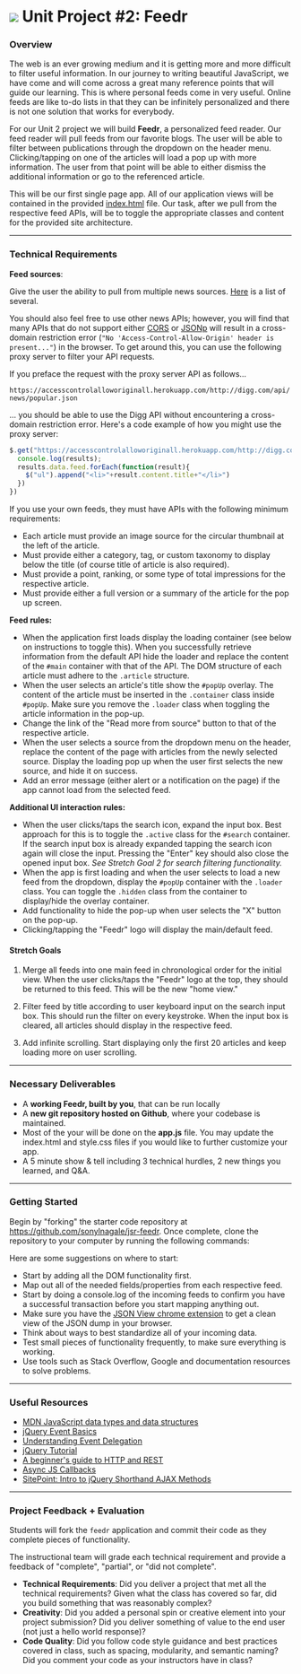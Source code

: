 # ![](https://ga-dash.s3.amazonaws.com/production/assets/logo-9f88ae6c9c3871690e33280fcf557f33.png) Unit Project #2: Feedr

### Overview

The web is an ever growing medium and it is getting more and more difficult to filter useful information. In our journey to writing beautiful JavaScript, we have come and will come across a great many reference points that will guide our learning. This is where personal feeds come in very useful. Online feeds are like to-do lists in that they can be infinitely personalized and there is not one solution that works for everybody.

For our Unit 2 project we will build __Feedr__, a personalized feed reader. Our feed reader will pull feeds from our favorite blogs. The user will be able to filter between publications through the dropdown on the header menu. Clicking/tapping on one of the articles will load a pop up with more information. The user from that point will be able to either dismiss the additional information or go to the referenced article.

This will be our first single page app. All of our application views will be contained in the provided [index.html](index.html) file. Our task, after we pull from the respective feed APIs, will be to toggle the appropriate classes and content for the provided site architecture.

---

### Technical Requirements

**Feed sources**:

Give the user the ability to pull from multiple news sources. [Here](https://en.wikipedia.org/wiki/List_of_news_media_APIs) is a list of several.

You should also feel free to use other news APIs; however, you will find that many APIs that do not support either [CORS](https://en.wikipedia.org/wiki/Cross-origin_resource_sharing) or [JSONp](https://en.wikipedia.org/wiki/JSONP) will result in a cross-domain restriction error (``"No 'Access-Control-Allow-Origin' header is present..."``) in the browser. To get around this, you can use the following proxy server to filter your API requests.

If you preface the request with the proxy server API as follows...

`https://accesscontrolalloworiginall.herokuapp.com/http://digg.com/api/news/popular.json`

... you should be able to use the Digg API without encountering a cross-domain restriction error. Here's a code example of how you might use the proxy server:

```js
$.get("https://accesscontrolalloworiginall.herokuapp.com/http://digg.com/api/news/popular.json", function(results){
  console.log(results);
  results.data.feed.forEach(function(result){
    $("ul").append("<li>"+result.content.title+"</li>")
  })
})
```

If you use your own feeds, they must have APIs with the following minimum
requirements:

- Each article must provide an image source for the circular thumbnail at the left of the article.
- Must provide either a category, tag, or custom taxonomy to display below the title (of course title of article is also required).
- Must provide a point, ranking, or some type of total impressions for the respective article.
- Must provide either a full version or a summary of the article for the pop up screen.

**Feed rules:**

- When the application first loads display the loading container (see below on instructions to toggle this). When you successfully retrieve information from the default API hide the loader and replace the content of the `#main` container with that of the API. The DOM structure of each article must adhere to the `.article` structure.
- When the user selects an article's title show the `#popUp` overlay. The content of the article must be inserted in the `.container` class inside `#popUp`. Make sure you remove the `.loader` class when toggling the article information in the pop-up.
- Change the link of the "Read more from source" button to that of the respective article.
- When the user selects a source from the dropdown menu on the header, replace the content of the page with articles from the newly selected source. Display the loading pop up when the user first selects the new source, and hide it on success.
- Add an error message (either alert or a notification on the page) if the app cannot load from the selected feed.

**Additional UI interaction rules:**

- When the user clicks/taps the search icon, expand the input box. Best approach for this is to toggle the `.active` class for the `#search` container. If the search input box is already expanded tapping the search icon again will close the input. Pressing the "Enter" key should also close the opened input box. _See Stretch Goal 2 for search filtering functionality._
- When the app is first loading and when the user selects to load a new feed from the dropdown, display the `#popUp` container with the `.loader` class. You can toggle the `.hidden` class from the container to display/hide the overlay container.
- Add functionality to hide the pop-up when user selects the "X" button on the pop-up.
- Clicking/tapping the "Feedr" logo will display the main/default feed.

#### Stretch Goals

1. Merge all feeds into one main feed in chronological order for the initial view. When the user clicks/taps the "Feedr" logo at the top, they should be returned to this feed. This will be the new "home view."

1. Filter feed by title according to user keyboard input on the search input box. This should run the filter on every keystroke. When the input box is cleared, all articles should display in the respective feed.

1. Add infinite scrolling. Start displaying only the first 20 articles and keep loading more on user scrolling.

---

### Necessary Deliverables

* A __working Feedr, built by you__, that can be run locally
* A __new git repository hosted on Github__, where your codebase is maintained.
* Most of the your will be done on the __app.js__ file. You may update the index.html and style.css files if you would like to further customize your app.
* A 5 minute show & tell including 3 technical hurdles, 2 new things you learned, and Q&A.

---

### Getting Started

Begin by "forking" the starter code repository at https://github.com/sonylnagale/jsr-feedr. Once complete, clone the repository to your computer by running the following commands:

Here are some suggestions on where to start:

- Start by adding all the DOM functionality first.
- Map out all of the needed fields/properties from each respective feed.
- Start by doing a console.log of the incoming feeds to confirm you have a successful transaction before you start mapping anything out.
- Make sure you have the [JSON View chrome extension](https://chrome.google.com/webstore/detail/jsonview/chklaanhfefbnpoihckbnefhakgolnmc?hl=en) to get a clean view of the JSON dump in your browser.
- Think about ways to best standardize all of your incoming data.
- Test small pieces of functionality frequently, to make sure everything is working.
- Use tools such as Stack Overflow, Google and documentation resources to solve problems.

---

### Useful Resources

- [MDN JavaScript data types and data structures](https://developer.mozilla.org/en-US/docs/Web/JavaScript/Data_structures)
- [jQuery Event Basics](https://learn.jquery.com/events/event-basics/)
- [Understanding Event Delegation](http://learn.jquery.com/events/event-delegation/)
- [jQuery Tutorial](http://tutorials.jenkov.com/jquery/index.html#jquery-version-used-in-this-tutorial)
- [A beginner's guide to HTTP and REST](http://code.tutsplus.com/tutorials/a-beginners-guide-to-http-and-rest--net-16340)
- [Async JS Callbacks](http://sporto.github.io/blog/2012/12/09/callbacks-listeners-promises/)
- [SitePoint: Intro to jQuery Shorthand AJAX Methods](http://www.sitepoint.com/introduction-jquery-shorthand-ajax-methods/)

---

### Project Feedback + Evaluation

Students will fork the `feedr` application and commit their code as they complete pieces of functionality.

The instructional team will grade each technical requirement and provide a feedback of "complete", "partial", or "did not complete".

- __Technical Requirements__: Did you deliver a project that met all the technical requirements? Given what the class has covered so far, did you build something that was reasonably complex?
- __Creativity__: Did you added a personal spin or creative element into your project submission? Did you deliver something of value to the end user (not just a hello world response)?
- __Code Quality__: Did you follow code style guidance and best practices
 covered in class, such as spacing, modularity, and semantic naming? Did you comment your code as your instructors have in class?
